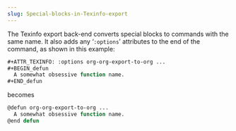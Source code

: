 ```yaml
---
slug: Special-blocks-in-Texinfo-export
---
```


The Texinfo export back-end converts special blocks to commands with the same name. It also adds any ‘`:options`’ attributes to the end of the command, as shown in this example:

```lisp
#+ATTR_TEXINFO: :options org-org-export-to-org ...
#+BEGIN_defun
  A somewhat obsessive function name.
#+END_defun
```

becomes

```lisp
@defun org-org-export-to-org ...
  A somewhat obsessive function name.
@end defun
```
